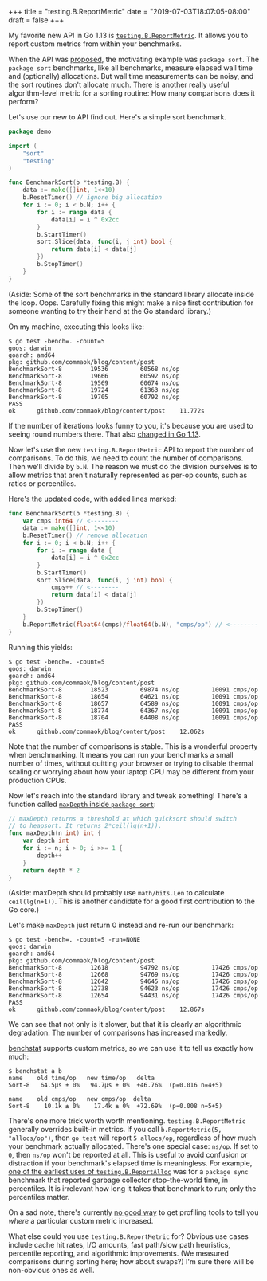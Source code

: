 +++
title = "testing.B.ReportMetric"
date = "2019-07-03T18:07:05-08:00"
draft = false
+++

My favorite new API in Go 1.13 is [`testing.B.ReportMetric`](https://tip.golang.org/pkg/testing/#B.ReportMetric). It allows you to report custom metrics from within your benchmarks.

When the API was [proposed](https://github.com/golang/go/issues/26037), the motivating example was `package sort`. The `package sort` benchmarks, like all benchmarks, measure elapsed wall time and (optionally) allocations. But wall time measurements can be noisy, and the sort routines don't allocate much. There is another really useful algorithm-level metric for a sorting routine: How many comparisons does it perform?

Let's use our new to API find out. Here's a simple sort benchmark.

```go
package demo

import (
	"sort"
	"testing"
)

func BenchmarkSort(b *testing.B) {
	data := make([]int, 1<<10)
	b.ResetTimer() // ignore big allocation
	for i := 0; i < b.N; i++ {
		for i := range data {
			data[i] = i ^ 0x2cc
		}
		b.StartTimer()
		sort.Slice(data, func(i, j int) bool {
			return data[i] < data[j]
		})
		b.StopTimer()
	}
}
```

(Aside: Some of the sort benchmarks in the standard library allocate inside the loop. Oops. Carefully fixing this might make a nice first contribution for someone wanting to try their hand at the Go standard library.)

On my machine, executing this looks like:

```
$ go test -bench=. -count=5
goos: darwin
goarch: amd64
pkg: github.com/commaok/blog/content/post
BenchmarkSort-8   	   19536	     60568 ns/op
BenchmarkSort-8   	   19666	     60592 ns/op
BenchmarkSort-8   	   19569	     60674 ns/op
BenchmarkSort-8   	   19724	     61363 ns/op
BenchmarkSort-8   	   19705	     60792 ns/op
PASS
ok  	github.com/commaok/blog/content/post	11.772s
```

If the number of iterations looks funny to you, it's because you are used to seeing round numbers there. That also [changed in Go 1.13](https://golang.org/cl/112155/).

Now let's use the new `testing.B.ReportMetric` API to report the number of comparisons. To do this, we need to count the number of comparisons. Then we'll divide by `b.N`. The reason we must do the division ourselves is to allow metrics that aren't naturally represented as per-op counts, such as ratios or percentiles.

Here's the updated code, with added lines marked:

```go
func BenchmarkSort(b *testing.B) {
	var cmps int64 // <--------
	data := make([]int, 1<<10)
	b.ResetTimer() // remove allocation
	for i := 0; i < b.N; i++ {
		for i := range data {
			data[i] = i ^ 0x2cc
		}
		b.StartTimer()
		sort.Slice(data, func(i, j int) bool {
			cmps++ // <--------
			return data[i] < data[j]
		})
		b.StopTimer()
	}
	b.ReportMetric(float64(cmps)/float64(b.N), "cmps/op") // <--------
}
```

Running this yields:

```
$ go test -bench=. -count=5
goos: darwin
goarch: amd64
pkg: github.com/commaok/blog/content/post
BenchmarkSort-8   	   18523	     69874 ns/op	     10091 cmps/op
BenchmarkSort-8   	   18654	     64621 ns/op	     10091 cmps/op
BenchmarkSort-8   	   18657	     64589 ns/op	     10091 cmps/op
BenchmarkSort-8   	   18774	     64367 ns/op	     10091 cmps/op
BenchmarkSort-8   	   18704	     64408 ns/op	     10091 cmps/op
PASS
ok  	github.com/commaok/blog/content/post	12.062s
```

Note that the number of comparisons is stable. This is a wonderful property when benchmarking. It means you can run your benchmarks a small number of times, without quitting your browser or trying to disable thermal scaling or worrying about how your laptop CPU may be different from your production CPUs.

Now let's reach into the standard library and tweak something! There's a function called [`maxDepth` inside `package sort`](https://golang.org/src/sort/sort.go?s=5609:5622#L223):

```go
// maxDepth returns a threshold at which quicksort should switch
// to heapsort. It returns 2*ceil(lg(n+1)).
func maxDepth(n int) int {
	var depth int
	for i := n; i > 0; i >>= 1 {
		depth++
	}
	return depth * 2
}
```

(Aside: maxDepth should probably use `math/bits.Len` to calculate `ceil(lg(n+1))`. This is another candidate for a good first contribution to the Go core.)

Let's make `maxDepth` just return 0 instead and re-run our benchmark:

```
$ go test -bench=. -count=5 -run=NONE
goos: darwin
goarch: amd64
pkg: github.com/commaok/blog/content/post
BenchmarkSort-8   	   12618	     94792 ns/op	     17426 cmps/op
BenchmarkSort-8   	   12668	     94769 ns/op	     17426 cmps/op
BenchmarkSort-8   	   12642	     94645 ns/op	     17426 cmps/op
BenchmarkSort-8   	   12738	     94623 ns/op	     17426 cmps/op
BenchmarkSort-8   	   12654	     94431 ns/op	     17426 cmps/op
PASS
ok  	github.com/commaok/blog/content/post	12.867s
```

We can see that not only is it slower, but that it is clearly an algorithmic degradation: The number of comparisons has increased markedly.

[benchstat](https://godoc.org/golang.org/x/perf/benchstat) supports custom metrics, so we can use it to tell us exactly how much:

```
$ benchstat a b
name    old time/op   new time/op   delta
Sort-8   64.5µs ± 0%   94.7µs ± 0%  +46.76%  (p=0.016 n=4+5)

name    old cmps/op   new cmps/op  delta
Sort-8    10.1k ± 0%    17.4k ± 0%  +72.69%  (p=0.008 n=5+5)
```

There's one more trick worth worth mentioning. `testing.B.ReportMetric` generally overrides built-in metrics. If you call `b.ReportMetric(5, "allocs/op")`, then `go test` will report `5 allocs/op`, regardless of how much your benchmark actually allocated. There's one special case: `ns/op`. If set to `0`, then `ns/op` won't be reported at all. This is useful to avoid confusion or distraction if your benchmark's elapsed time is meaningless. For example, [one of the earliest uses of `testing.B.ReportAlloc`](https://golang.org/cl/166959/) was for a `package sync` benchmark that reported garbage collector stop-the-world time, in percentiles. It is irrelevant how long it takes that benchmark to run; only the percentiles matter.

On a sad note, there's currently [no good way](https://github.com/golang/go/issues/18454) to get profiling tools to tell you *where* a particular custom metric increased.

What else could you use `testing.B.ReportMetric` for? Obvious use cases include cache hit rates, I/O amounts, fast path/slow path heuristics, percentile reporting, and algorithmic improvements. (We measured comparisons during sorting here; how about swaps?) I'm sure there will be non-obvious ones as well.
